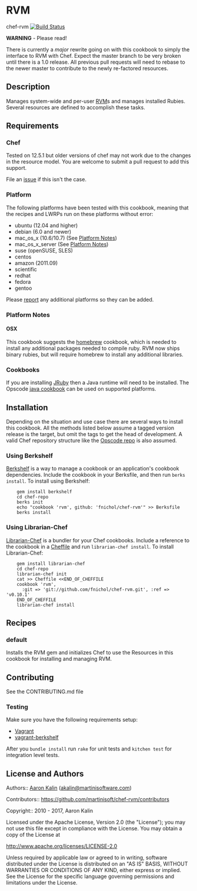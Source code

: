# RVM

<a name="title"></a> chef-rvm [![Build Status](https://secure.travis-ci.org/martinisoft/chef-rvm.png?branch=master)](http://travis-ci.org/martinisoft/chef-rvm)

**WARNING** - Please read!

There is currently a _major_ rewrite going on with this cookbook to simply
the interface to RVM with Chef. Expect the master branch to be very broken
until there is a 1.0 release. All previous pull requests will need to rebase
to the newer master to contribute to the newly re-factored resources.

## <a name="description"></a> Description

Manages system-wide and per-user [RVM][rvm]s and manages installed Rubies.
Several resources are defined to accomplish these tasks.

## <a name="requirements"></a> Requirements

### <a name="requirements-chef"></a> Chef

Tested on 12.5.1 but older versions of chef may not work due to the changes
in the resource model. You are welcome to submit a pull request to add this
support.

File an [issue][issues] if this isn't the case.

### <a name="requirements-platform"></a> Platform

The following platforms have been tested with this cookbook, meaning that
the recipes and LWRPs run on these platforms without error:

* ubuntu (12.04 and higher)
* debian (6.0 and newer)
* mac_os_x (10.6/10.7) (See [Platform Notes](#platform-notes-osx))
* mac_os_x_server (See [Platform Notes](#platform-notes-osx))
* suse (openSUSE, SLES)
* centos
* amazon (2011.09)
* scientific
* redhat
* fedora
* gentoo

Please [report][issues] any additional platforms so they can be added.

### Platform Notes

#### <a name="platform-notes-osx"></a> OSX

This cookbook suggests the [homebrew](http://community.opscode.com/cookbooks/homebrew) cookbook, which is needed to install
any additional packages needed to compile ruby. RVM now ships binary rubies,
but will require homebrew to install any additional libraries.

### <a name="requirements-cookbooks"></a> Cookbooks

If you are installing [JRuby][jruby] then a Java runtime will need to be
installed. The Opscode [java cookbook][java_cb] can be used on supported
platforms.

## <a name="installation"></a> Installation

Depending on the situation and use case there are several ways to install
this cookbook. All the methods listed below assume a tagged version release
is the target, but omit the tags to get the head of development. A valid
Chef repository structure like the [Opscode repo][chef_repo] is also assumed.

### <a name="installation-berkshelf"></a> Using Berkshelf

[Berkshelf][berkshelf] is a way to manage a cookbook or an application's
cookbook dependencies. Include the cookbook in your Berksfile, and then run
`berks install`. To install using Berkshelf:

```shell
    gem install berkshelf
    cd chef-repo
    berks init
    echo "cookbook 'rvm', github: 'fnichol/chef-rvm'" >> Berksfile
    berks install
```

### <a name="installation-librarian"></a> Using Librarian-Chef

[Librarian-Chef][librarian] is a bundler for your Chef cookbooks.
Include a reference to the cookbook in a [Cheffile][cheffile] and run
`librarian-chef install`. To install Librarian-Chef:

```shell
    gem install librarian-chef
    cd chef-repo
    librarian-chef init
    cat >> Cheffile <<END_OF_CHEFFILE
    cookbook 'rvm',
      :git => 'git://github.com/fnichol/chef-rvm.git', :ref => 'v0.10.1'
    END_OF_CHEFFILE
    librarian-chef install
```

## <a name="recipes"></a> Recipes

### <a name="recipes-default"></a> default

Installs the RVM gem and initializes Chef to use the Resources in this cookbook
for installing and managing RVM.

## <a name="contributing"></a> Contributing

See the CONTRIBUTING.md file

### Testing

Make sure you have the following requirements setup:

* [Vagrant][vagrant]
* [vagrant-berkshelf][vagrant-berkshelf]

After you `bundle install` run `rake` for unit tests and `kitchen test` for
integration level tests.

## <a name="license"></a> License and Authors

Authors:: [Aaron Kalin][martinisoft] (<akalin@martinisoftware.com>)

Contributors:: <https://github.com/martinisoft/chef-rvm/contributors>

Copyright:: 2010 - 2017, Aaron Kalin

Licensed under the Apache License, Version 2.0 (the "License");
you may not use this file except in compliance with the License.
You may obtain a copy of the License at

<http://www.apache.org/licenses/LICENSE-2.0>

Unless required by applicable law or agreed to in writing, software
distributed under the License is distributed on an "AS IS" BASIS,
WITHOUT WARRANTIES OR CONDITIONS OF ANY KIND, either express or implied.
See the License for the specific language governing permissions and
limitations under the License.

[berkshelf]:            http://berkshelf.com
[chef_repo]:            https://github.com/chef/chef
[cheffile]:             https://github.com/applicationsonline/librarian/blob/master/lib/librarian/chef/templates/Cheffile
[compilation]:          http://wiki.opscode.com/display/chef/Evaluate+and+Run+Resources+at+Compile+Time
[dragons]:              http://en.wikipedia.org/wiki/Here_be_dragons
[martinisoft]:          https://github.com/martinisoft
[java_cb]:              http://supermarket.chef.io/cookbooks/java
[jruby]:                http://jruby.org/
[librarian]:            https://github.com/applicationsonline/librarian#readme
[rvm]:                  https://rvm.io
[rvm_create_gemset]:    https://rvm.io/gemsets/creating/
[rvm_delete_gemset]:    https://rvm.io/gemsets/deleting/
[rvm_empty_gemset]:     https://rvm.io/gemsets/emptying/
[rvm_default]:          https://rvm.io/rubies/default/
[rvm_gemsets]:          https://rvm.io/gemsets/
[rvm_install]:          https://rvm.io/rvm/install/
[rvm_remove]:           https://rvm.io/rubies/removing/
[rvm_ruby_install]:     https://rvm.io/rubies/installing/
[rvm_upgrading]:        https://rvm.io/rvm/upgrading/
[vagrant]:              http://vagrantup.com
[vagrant-berkshelf]:    https://github.com/berkshelf/vagrant-berkshelf

[repo]:         https://github.com/martinisoft/chef-rvm
[issues]:       https://github.com/martinisoft/chef-rvm/issues
